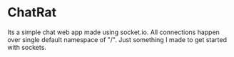 # ChatRat
Its a simple chat web app made using socket.io. All connections happen over single default namespace of "/". Just something I made to get started with sockets.
